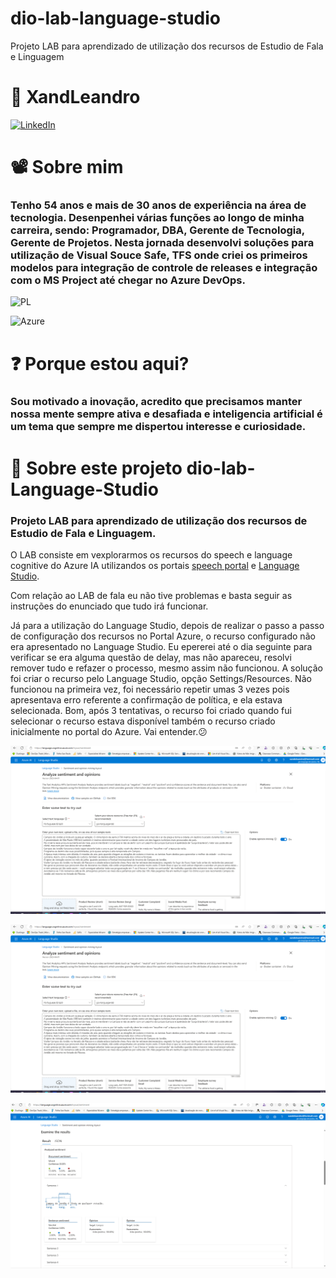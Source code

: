 # dio-lab-language-studio
Projeto LAB para aprendizado de utilização dos recursos de Estudio de Fala e Linguagem

# 🧔 XandLeandro
[![LinkedIn](https://img.shields.io/badge/LinkedIn-0077B5?style=for-the-badge&logo=linkedin&logoColor=white)](https://www.linkedin.com/in/alexandre-d%C3%B3ria-leandro-59764816/)

# 📽 Sobre mim
### Tenho 54 anos e mais de 30 anos de experiência na área de tecnologia. Desenpenhei várias funções ao longo de minha carreira, sendo: Programador, DBA, Gerente de Tecnologia, Gerente de Projetos. Nesta jornada desenvolvi soluções para utilização de Visual Souce Safe, TFS onde criei os primeiros modelos para integração de controle de releases e integração com o MS Project até chegar no Azure DevOps. 

![PL](https://img.shields.io/badge/PL%2FSQL-FFFFFF?style=for-the-badge&logo=oracle&logoColor=FF0000&labelColor=FFFFFF&color=FF0000)

![Azure](https://img.shields.io/badge/Azure-blue?style=for-the-badge&logo=microsoft%20azure&logoColor=blue&labelColor=FFFFFF&link=https%3A%2F%2Fimages.app.goo.gl%2FK7PN1jYJd57x4q7A8)

# ❓ Porque estou aqui?
### Sou motivado a inovação, acredito que precisamos manter nossa mente sempre ativa e desafiada e inteligencia artificial é um tema que sempre me dispertou interesse e curiosidade.

# 🔬 Sobre este projeto dio-lab-Language-Studio
### Projeto LAB para aprendizado de utilização dos recursos de Estudio de Fala e Linguagem.

O LAB consiste em vexplorarmos os recursos do speech e language cognitive do Azure IA utilizandos os portais [speech portal](https://speach.microsoft.com/portal) e [Language Studio](https://language.cognitive.azure.com/).

Com relação ao LAB de fala eu não tive problemas e basta seguir as instruções do enunciado que tudo irá funcionar.

Já para a utilização do Language Studio, depois de realizar o passo a passo de configuração dos recursos no Portal Azure, o recurso configurado não era apresentado no Language Studio. Eu epererei até o dia seguinte para verificar se era alguma questão de delay, mas não apareceu, resolvi remover tudo e refazer o processo, mesmo assim não funcionou.
A solução foi criar o recurso pelo Language Studio, opção Settings/Resources. Não funcionou na primeira vez, foi necessário repetir umas 3 vezes pois apresentava erro referente a confirmação de política, e ela estava selecionada.
Bom, após 3 tentativas, o recurso foi criado quando fui selecionar o recurso estava disponível também o recurso criado inicialmente no portal do Azure.  Vai entender.😕

![Speech](inputs/image-1.png)

![Language Studio 1](inputs\image-1.png)

![Language Studio 2](inputs\image-2.png)